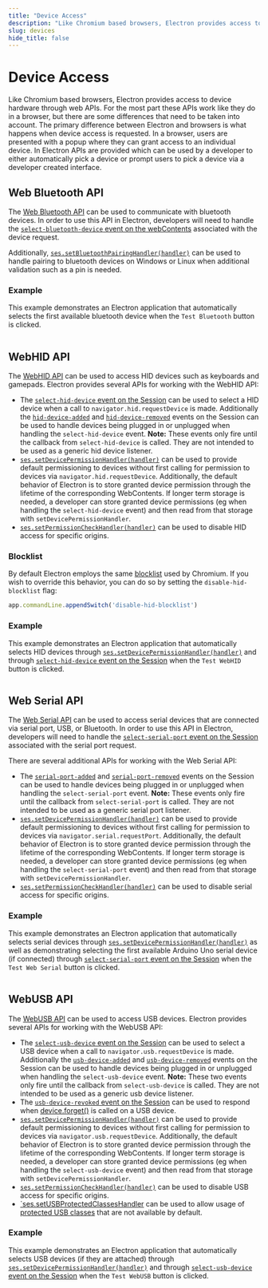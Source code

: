 ```yaml
---
title: "Device Access"
description: "Like Chromium based browsers, Electron provides access to device hardware through web APIs.  For the most part these APIs work like they do in a browser, but there are some differences that need to be taken into account.  The primary difference between Electron and browsers is what happens when device access is requested.  In a browser, users are presented with a popup where they can grant access to an individual device.  In Electron APIs are provided which can be used by a developer to either automatically pick a device or prompt users to pick a device via a developer created interface."
slug: devices
hide_title: false
---
```


# Device Access

Like Chromium based browsers, Electron provides access to device hardware
through web APIs.  For the most part these APIs work like they do in a browser,
but there are some differences that need to be taken into account.  The primary
difference between Electron and browsers is what happens when device access is
requested.  In a browser, users are presented with a popup where they can grant
access to an individual device.  In Electron APIs are provided which can be
used by a developer to either automatically pick a device or prompt users to
pick a device via a developer created interface.

## Web Bluetooth API

The [Web Bluetooth API](https://web.dev/bluetooth/) can be used to communicate
with bluetooth devices. In order to use this API in Electron, developers will
need to handle the [`select-bluetooth-device` event on the webContents](latest/api/web-contents.md#event-select-bluetooth-device)
associated with the device request.

Additionally, [`ses.setBluetoothPairingHandler(handler)`](latest/api/session.md#sessetbluetoothpairinghandlerhandler-windows-linux)
can be used to handle pairing to bluetooth devices on Windows or Linux when
additional validation such as a pin is needed.

### Example

This example demonstrates an Electron application that automatically selects
the first available bluetooth device when the `Test Bluetooth` button is
clicked.

```fiddle docs/latest/fiddles/features/web-bluetooth

```

## WebHID API

The [WebHID API](https://web.dev/hid/) can be used to access HID devices such
as keyboards and gamepads.  Electron provides several APIs for working with
the WebHID API:

* The [`select-hid-device` event on the Session](latest/api/session.md#event-select-hid-device)
  can be used to select a HID device when a call to
  `navigator.hid.requestDevice` is made.  Additionally the [`hid-device-added`](latest/api/session.md#event-hid-device-added)
  and [`hid-device-removed`](latest/api/session.md#event-hid-device-removed) events
  on the Session can be used to handle devices being plugged in or unplugged
  when handling the `select-hid-device` event.
  **Note:** These events only fire until the callback from `select-hid-device`
  is called.  They are not intended to be used as a generic hid device listener.
* [`ses.setDevicePermissionHandler(handler)`](latest/api/session.md#sessetdevicepermissionhandlerhandler)
  can be used to provide default permissioning to devices without first calling
  for permission to devices via `navigator.hid.requestDevice`.  Additionally,
  the default behavior of Electron is to store granted device permission through
  the lifetime of the corresponding WebContents.  If longer term storage is
  needed, a developer can store granted device permissions (eg when handling
  the `select-hid-device` event) and then read from that storage with
  `setDevicePermissionHandler`.
* [`ses.setPermissionCheckHandler(handler)`](latest/api/session.md#sessetpermissioncheckhandlerhandler)
  can be used to disable HID access for specific origins.

### Blocklist

By default Electron employs the same [blocklist](https://github.com/WICG/webhid/blob/main/blocklist.txt)
used by Chromium.  If you wish to override this behavior, you can do so by
setting the `disable-hid-blocklist` flag:

```javascript
app.commandLine.appendSwitch('disable-hid-blocklist')
```

### Example

This example demonstrates an Electron application that automatically selects
HID devices through [`ses.setDevicePermissionHandler(handler)`](latest/api/session.md#sessetdevicepermissionhandlerhandler)
and through [`select-hid-device` event on the Session](latest/api/session.md#event-select-hid-device)
when the `Test WebHID` button is clicked.

```fiddle docs/latest/fiddles/features/web-hid

```

## Web Serial API

The [Web Serial API](https://web.dev/serial/) can be used to access serial
devices that are connected via serial port, USB, or Bluetooth.  In order to use
this API in Electron, developers will need to handle the
[`select-serial-port` event on the Session](latest/api/session.md#event-select-serial-port)
associated with the serial port request.

There are several additional APIs for working with the Web Serial API:

* The [`serial-port-added`](latest/api/session.md#event-serial-port-added)
  and [`serial-port-removed`](latest/api/session.md#event-serial-port-removed) events
  on the Session can be used to handle devices being plugged in or unplugged
  when handling the `select-serial-port` event.
  **Note:** These events only fire until the callback from `select-serial-port`
  is called.  They are not intended to be used as a generic serial port
  listener.
* [`ses.setDevicePermissionHandler(handler)`](latest/api/session.md#sessetdevicepermissionhandlerhandler)
  can be used to provide default permissioning to devices without first calling
  for permission to devices via `navigator.serial.requestPort`.  Additionally,
  the default behavior of Electron is to store granted device permission through
  the lifetime of the corresponding WebContents.  If longer term storage is
  needed, a developer can store granted device permissions (eg when handling
  the `select-serial-port` event) and then read from that storage with
  `setDevicePermissionHandler`.
* [`ses.setPermissionCheckHandler(handler)`](latest/api/session.md#sessetpermissioncheckhandlerhandler)
  can be used to disable serial access for specific origins.

### Example

This example demonstrates an Electron application that automatically selects
serial devices through [`ses.setDevicePermissionHandler(handler)`](latest/api/session.md#sessetdevicepermissionhandlerhandler)
as well as demonstrating selecting the first available Arduino Uno serial device (if connected) through
[`select-serial-port` event on the Session](latest/api/session.md#event-select-serial-port)
when the `Test Web Serial` button is clicked.

```fiddle docs/latest/fiddles/features/web-serial

```

## WebUSB API

The [WebUSB API](https://web.dev/usb/) can be used to access USB devices.
Electron provides several APIs for working with the WebUSB API:

* The [`select-usb-device` event on the Session](latest/api/session.md#event-select-usb-device)
  can be used to select a USB device when a call to
  `navigator.usb.requestDevice` is made.  Additionally the [`usb-device-added`](latest/api/session.md#event-usb-device-added)
  and [`usb-device-removed`](latest/api/session.md#event-usb-device-removed) events
  on the Session can be used to handle devices being plugged in or unplugged
  when handling the `select-usb-device` event.
  **Note:** These two events only fire until the callback from `select-usb-device`
  is called.  They are not intended to be used as a generic usb device listener.
* The [`usb-device-revoked` event on the Session](latest/api/session.md#event-usb-device-revoked) can
  be used to respond when [device.forget()](https://developer.chrome.com/articles/usb/#revoke-access)
  is called on a USB device.
* [`ses.setDevicePermissionHandler(handler)`](latest/api/session.md#sessetdevicepermissionhandlerhandler)
  can be used to provide default permissioning to devices without first calling
  for permission to devices via `navigator.usb.requestDevice`.  Additionally,
  the default behavior of Electron is to store granted device permission through
  the lifetime of the corresponding WebContents.  If longer term storage is
  needed, a developer can store granted device permissions (eg when handling
  the `select-usb-device` event) and then read from that storage with
  `setDevicePermissionHandler`.
* [`ses.setPermissionCheckHandler(handler)`](latest/api/session.md#sessetpermissioncheckhandlerhandler)
  can be used to disable USB access for specific origins.
* [`ses.setUSBProtectedClassesHandler](latest/api/session.md#sessetusbprotectedclasseshandlerhandler)
  can be used to allow usage of [protected USB classes](https://wicg.github.io/webusb/#usbinterface-interface) that are not available by default.

### Example

This example demonstrates an Electron application that automatically selects
USB devices (if they are attached) through [`ses.setDevicePermissionHandler(handler)`](latest/api/session.md#sessetdevicepermissionhandlerhandler)
and through [`select-usb-device` event on the Session](latest/api/session.md#event-select-usb-device)
when the `Test WebUSB` button is clicked.

```fiddle docs/latest/fiddles/features/web-usb

```
